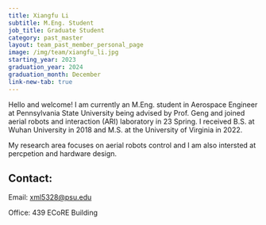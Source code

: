 ```yaml
---
title: Xiangfu Li
subtitle: M.Eng. Student
job_title: Graduate Student
category: past_master
layout: team_past_member_personal_page
image: /img/team/xiangfu_li.jpg
starting_year: 2023
graduation_year: 2024
graduation_month: December
link-new-tab: true
---
```


Hello and welcome! I am currently an M.Eng. student in Aerospace Engineer at Pennsylvania State University being advised by Prof. Geng and joined aerial robots and interaction (ARI) laboratory in 23 Spring. I received B.S. at Wuhan University in 2018 and M.S. at the University of Virginia in 2022. 

My research area focuses on aerial robots control and I am also intersted at percpetion and hardware design. 

## Contact: ##

Email: [xml5328@psu.edu](mailto:xml5328@psu.edu)

Office: 439 ECoRE Building
